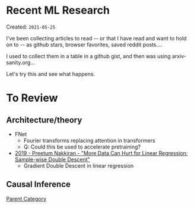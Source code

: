 # Recent ML Research

Created: `2021-05-25`

I've been collecting articles to read -- or that I have read and want to hold on to -- as github stars, browser favorites, saved reddit posts.... 

I used to collect them in a table in a github gist, and then was using arxiv-sanity.org...

Let's try this and see what happens.


# To Review

## Architecture/theory

* FNet
  * Fourier transforms replacing attention in transformers
  * Q: Could this be used to accelerate pretraining?  
* [2019 - Preetum Nakkiran - "More Data Can Hurt for Linear Regression: Sample-wise Double Descent"](https://arxiv.org/abs/1912.07242)
  * Gradient Double Descent in linear regression
 

## Causal Inference


[Parent Category](../)

<!-- TAGS
-->
